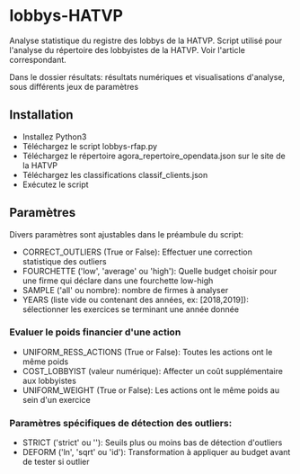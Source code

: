# lobbys-HATVP
Analyse statistique du registre des lobbys de la HATVP.
Script utilisé pour l'analyse du répertoire des lobbyistes de la HATVP. Voir l'article correspondant.

Dans le dossier résultats: résultats numériques et visualisations d'analyse, sous différents jeux de paramètres

## Installation
 - Installez Python3
 - Téléchargez le script lobbys-rfap.py
 - Téléchargez le répertoire agora_repertoire_opendata.json sur le site de la HATVP
 - Téléchargez les classifications classif_clients.json
 - Exécutez le script

## Paramètres
Divers paramètres sont ajustables dans le préambule du script:
 - CORRECT_OUTLIERS (True or False): Effectuer une correction statistique des outliers
 - FOURCHETTE ('low', 'average' ou 'high'): Quelle budget choisir pour une firme qui déclare dans une fourchette low-high
 - SAMPLE ('all' ou nombre): nombre de firmes à analyser
 - YEARS (liste vide ou contenant des années, ex: [2018,2019]): sélectionner les exercices se terminant une année donnée

### Evaluer le poids financier d'une action
 - UNIFORM_RESS_ACTIONS (True or False): Toutes les actions ont le même poids
 - COST_LOBBYIST (valeur numérique): Affecter un coût supplémentaire aux lobbyistes
 - UNIFORM_WEIGHT (True or False): Les actions ont le même poids au sein d'un exercice

### Paramètres spécifiques de détection des outliers:
 - STRICT ('strict' ou ''): Seuils plus ou moins bas de détection d'outliers
 - DEFORM ('ln', 'sqrt' ou 'id'): Transformation à appliquer au budget avant de tester si outlier 
